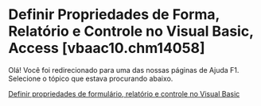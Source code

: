
# Definir Propriedades de Forma, Relatório e Controle no Visual Basic, Access [vbaac10.chm14058]

Olá! Você foi redirecionado para uma das nossas páginas de Ajuda F1. Selecione o tópico que estava procurando abaixo.

[Definir propriedades de formulário, relatório e controle no Visual Basic](http://msdn.microsoft.com/library/1f5b5f6b-b424-f35e-4add-21c45b5d74c4%28Office.15%29.aspx)
